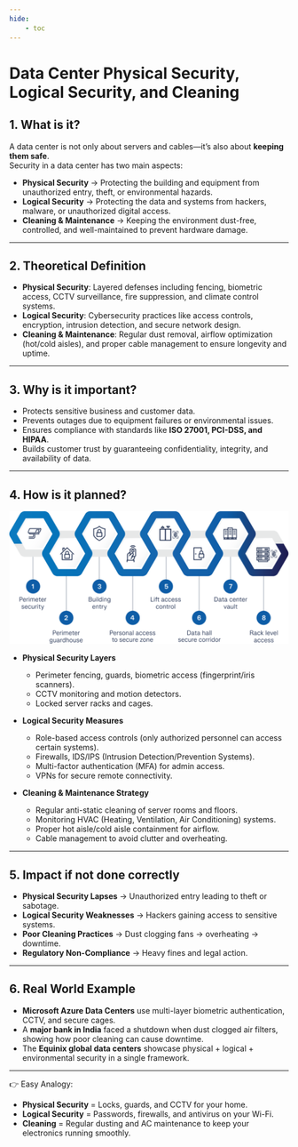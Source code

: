 ```yaml
---
hide:
    - toc
---
```


# Data Center Physical Security, Logical Security, and Cleaning


## 1. What is it?  
A data center is not only about servers and cables—it’s also about **keeping them safe**.  
Security in a data center has two main aspects:  

- **Physical Security** → Protecting the building and equipment from unauthorized entry, theft, or environmental hazards.  
- **Logical Security** → Protecting the data and systems from hackers, malware, or unauthorized digital access.  
- **Cleaning & Maintenance** → Keeping the environment dust-free, controlled, and well-maintained to prevent hardware damage.  

---

## 2. Theoretical Definition  
- **Physical Security**: Layered defenses including fencing, biometric access, CCTV surveillance, fire suppression, and climate control systems.  
- **Logical Security**: Cybersecurity practices like access controls, encryption, intrusion detection, and secure network design.  
- **Cleaning & Maintenance**: Regular dust removal, airflow optimization (hot/cold aisles), and proper cable management to ensure longevity and uptime.  

---

## 3. Why is it important?  
- Protects sensitive business and customer data.  
- Prevents outages due to equipment failures or environmental issues.  
- Ensures compliance with standards like **ISO 27001, PCI-DSS, and HIPAA**.  
- Builds customer trust by guaranteeing confidentiality, integrity, and availability of data.  

---

## 4. How is it planned?

![Data Center Security](../../assets/images/datacenter_security.png)

- **Physical Security Layers**  
  
    - Perimeter fencing, guards, biometric access (fingerprint/iris scanners).  
    - CCTV monitoring and motion detectors.  
    - Locked server racks and cages.  

- **Logical Security Measures**  

    - Role-based access controls (only authorized personnel can access certain systems).  
    - Firewalls, IDS/IPS (Intrusion Detection/Prevention Systems).  
    - Multi-factor authentication (MFA) for admin access.  
    - VPNs for secure remote connectivity.  

- **Cleaning & Maintenance Strategy**  

    - Regular anti-static cleaning of server rooms and floors.  
    - Monitoring HVAC (Heating, Ventilation, Air Conditioning) systems.  
    - Proper hot aisle/cold aisle containment for airflow.  
    - Cable management to avoid clutter and overheating.  

---

## 5. Impact if not done correctly  
- **Physical Security Lapses** → Unauthorized entry leading to theft or sabotage.  
- **Logical Security Weaknesses** → Hackers gaining access to sensitive systems.  
- **Poor Cleaning Practices** → Dust clogging fans → overheating → downtime.  
- **Regulatory Non-Compliance** → Heavy fines and legal action.  

---

## 6. Real World Example  
- **Microsoft Azure Data Centers** use multi-layer biometric authentication, CCTV, and secure cages.  
- A **major bank in India** faced a shutdown when dust clogged air filters, showing how poor cleaning can cause downtime.  
- The **Equinix global data centers** showcase physical + logical + environmental security in a single framework.  

---

👉 Easy Analogy:  
- **Physical Security** = Locks, guards, and CCTV for your home.  
- **Logical Security** = Passwords, firewalls, and antivirus on your Wi-Fi.  
- **Cleaning** = Regular dusting and AC maintenance to keep your electronics running smoothly.  
